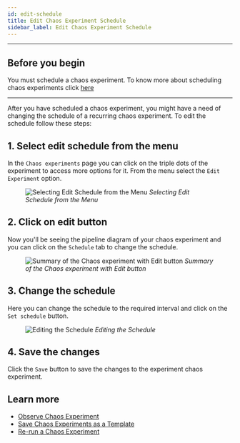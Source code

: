 ```yaml
---
id: edit-schedule
title: Edit Chaos Experiment Schedule
sidebar_label: Edit Chaos Experiment Schedule
---
```


---

## Before you begin

You must schedule a chaos experiment. To know more about scheduling chaos experiments click [here](schedule-experiment.md)

---

After you have scheduled a chaos experiment, you might have a need of changing the schedule of a recurring chaos experiment. To edit the schedule follow these steps:

## 1. Select edit schedule from the menu

In the `Chaos experiments` page you can click on the triple dots of the experiment to access more options for it. From the menu select the `Edit Experiment` option.

<figure>
<img src={require('../assets/user-guides/injecting-fault/edit-schedule/schedule-menu.png').default} alt="Selecting Edit Schedule from the Menu" />
<i>Selecting Edit Schedule from the Menu</i>
</figure>

## 2. Click on edit button

Now you'll be seeing the pipeline diagram of your chaos experiment and you can click on the `Schedule` tab to change the schedule.

<figure>
<img src={require('../assets/user-guides/injecting-fault/edit-schedule/edit-schedule-page.png').default} alt="Summary of the Chaos experiment with Edit button" />
<i>Summary of the Chaos experiment with Edit button</i>
</figure>

## 3. Change the schedule

Here you can change the schedule to the required interval and click on the `Set schedule` button.

<figure>
<img src={require('../assets/user-guides/injecting-fault/edit-schedule/edit-schedule.png').default} alt="Editing the Schedule" />
<i>Editing the Schedule</i>
</figure>

## 4. Save the changes

Click the `Save` button to save the changes to the experiment chaos experiment.

## Learn more

- [Observe Chaos Experiment](observe-experiment.md)
- [Save Chaos Experiments as a Template](save-as-template.md)
- [Re-run a Chaos Experiment](re-run-experiment.md)
